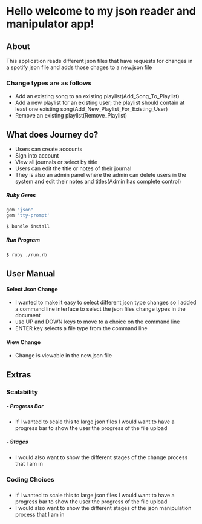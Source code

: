 # Hello welcome to my json reader and manipulator app!

## About
This application reads different json files that have requests for changes in a spotify json file and adds those chages to a new.json file

### Change types are as follows 
- Add an existing song to an existing playlist(Add_Song_To_Playlist)
- Add a new playlist for an existing user; the playlist should contain at least one existing song(Add_New_Playlist_For_Existing_User)
- Remove an existing playlist(Remove_Playlist)

## What does Journey do?

 - Users can create accounts
 - Sign into account
 - View all journals or select by title
 - Users can edit the title or notes of their journal 
 - They is also an admin panel where the admin can delete users in the system and edit their notes and titles(Admin has complete control)

##### Ruby Gems
```sh
gem "json"
gem 'tty-prompt'
```
```sh
$ bundle install
```
##### Run Program
```sh
$ ruby ./run.rb
```

## User Manual 
#### Select Json Change
- I wanted to make it easy to select different json type changes so I added a command line interface to select the json files change types in the document 
- use UP and DOWN keys to move to a choice on the command line
- ENTER key selects a file type from the command line

#### View Change
- Change is viewable in the new.json file

## Extras

### Scalability 

##### - Progress Bar
- If I wanted to scale this to large json files I would want to have a progress bar to show the user the progress of the file upload
##### - Stages
- I would also want to show the different stages of the change process that I am in 

### Coding Choices 

##### 
- If I wanted to scale this to large json files I would want to have a progress bar to show the user the progress of the file upload
- I would also want to show the different stages of the json manipulation process that I am in 




